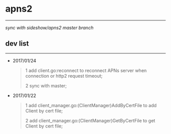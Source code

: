 # apns2 #
---
*sync with sideshow/apns2 master branch*

## dev list ##
---

- 2017/01/24
    > 1 add client.go:reconnect to reconnect APNs server when connection or http2 request timeout;
	>
	> 2 sync with master;

- 2017/01/22
    > 1 add client_manager.go:(ClientManager)AddByCertFile to add Client by cert file;
	>
    > 2 add client_manager.go:(ClientManager)GetByCertFile to get Client by cert file;

